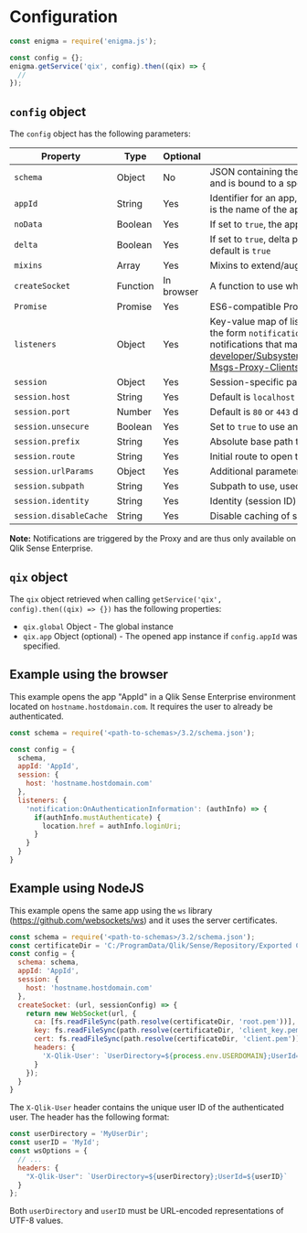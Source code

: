 # Configuration

```js
const enigma = require('enigma.js');

const config = {};
enigma.getService('qix', config).then((qix) => {
  //
});
```

## `config` object

The `config` object has the following parameters:

| Property | Type   | Optional | Description |
|----------|--------|----------|-------------|
| `schema` | Object | No | JSON containing the specification for the Qix API. Originates from an Engine build and is bound to a specific version of Engine |
| `appId` | String | Yes | Identifier for an app, if the Engine is running in a Qlik Sense Desktop environment, it is the name of the app including the full path -- omit to only get the global object |
| `noData` | Boolean | Yes | If set to `true`, the app will be opened without data, default is `false` |
| `delta` | Boolean | Yes | If set to `true`, delta protocol will be used which can reduce the bandwidth used, default is `true` |
| `mixins` | Array | Yes | Mixins to extend/augment the Engine API (see more on [Using mixins](mixins.md))
| `createSocket` | Function | In browser | A function to use when instantiating the WebSocket, mandatory for NodeJS |
| `Promise` | Promise | Yes | ES6-compatible Promise library, default is global `Promise` |
| `listeners` | Object | Yes | Key-value map of listeners that will be registered, listeners can be notifications (of the form `notification:OnSessionClosed`) or session events, read more about notifications that may be bound on https://help.qlik.com/en-US/sense-developer/Subsystems/ProxyServiceAPI/Content/ProxyServiceAPI/ProxyServiceAPI-Msgs-Proxy-Clients.htm |
| `session` | Object | Yes | Session-specific parameters |
| `session.host` | String | Yes | Default is `localhost` |
| `session.port` | Number | Yes | Default is `80` or `443` depending on HTTP protocol used |
| `session.unsecure` | Boolean | Yes | Set to `true` to use an unsecure WebSocket connection (`ws://`), default is `false` |
| `session.prefix` | String | Yes | Absolute base path to use when connecting, used for proxy prefixes |
| `session.route` | String | Yes | Initial route to open the WebSocket against, default is `app/engineData` |
| `session.urlParams` | Object | Yes | Additional parameters to be added to WebSocket Url |
| `session.subpath` | String | Yes | Subpath to use, used to connect to dataprepservice in a server environment |
| `session.identity` | String | Yes | Identity (session ID) to use |
| `session.disableCache` | String | Yes | Disable caching of sessions, set to `true` to create a new session every time |

**Note:** Notifications are triggered by the Proxy and are thus only available on Qlik Sense Enterprise.

## `qix` object

The `qix` object retrieved when calling `getService('qix', config).then((qix) => {})` has the following properties:

* `qix.global` Object - The global instance
* `qix.app` Object (optional) - The opened app instance if `config.appId` was specified.


## Example using the browser

This example opens the app "AppId" in a Qlik Sense Enterprise environment located on `hostname.hostdomain.com`. It requires the user to already be authenticated.

```javascript
const schema = require('<path-to-schemas>/3.2/schema.json');

const config = {
  schema,
  appId: 'AppId',
  session: {
    host: 'hostname.hostdomain.com'
  },
  listeners: {
    'notification:OnAuthenticationInformation': (authInfo) => {
      if(authInfo.mustAuthenticate) {
        location.href = authInfo.loginUri;
      }
    }
  }
}
```

## Example using NodeJS

This example opens the same app using the `ws` library (https://github.com/websockets/ws) and it uses the server certificates.

```javascript
const schema = require('<path-to-schemas>/3.2/schema.json');
const certificateDir = 'C:/ProgramData/Qlik/Sense/Repository/Exported Certificates/.Local Certificates';
const config = {
  schema: schema,
  appId: 'AppId',
  session: {
    host: 'hostname.hostdomain.com'
  },
  createSocket: (url, sessionConfig) => {
    return new WebSocket(url, {
      ca: [fs.readFileSync(path.resolve(certificateDir, 'root.pem'))],
      key: fs.readFileSync(path.resolve(certificateDir, 'client_key.pem')),
      cert: fs.readFileSync(path.resolve(certificateDir, 'client.pem')),
      headers: {
        'X-Qlik-User': `UserDirectory=${process.env.USERDOMAIN};UserId=${process.env.USERNAME}`
      }
    });
  }
}
```

The `X-Qlik-User` header contains the unique user ID of the authenticated user. The header has the following format:

```javascript
const userDirectory = 'MyUserDir';
const userID = 'MyId';
const wsOptions = {
  // ...
  headers: {
    "X-Qlik-User": `UserDirectory=${userDirectory};UserId=${userID}`
  }
};
```

Both `userDirectory` and `userID` must be URL-encoded representations of UTF-8 values.
